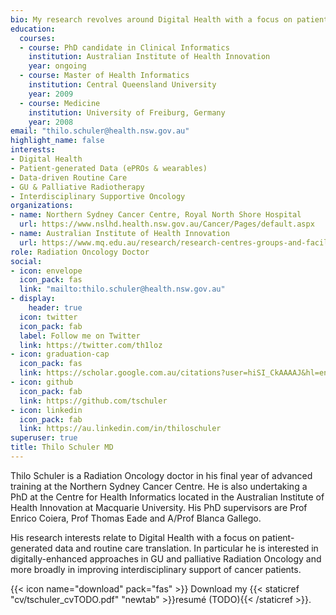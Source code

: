 ```yaml
---
bio: My research revolves around Digital Health with a focus on patient-generated data and routine care translation. In particular I am interested in digitally-enhanced approaches in GU and palliative Radiation Oncology and more broadly in improving interdisciplinary support of cancer patients.
education:
  courses:
  - course: PhD candidate in Clinical Informatics
    institution: Australian Institute of Health Innovation
    year: ongoing
  - course: Master of Health Informatics
    institution: Central Queensland University
    year: 2009
  - course: Medicine
    institution: University of Freiburg, Germany
    year: 2008
email: "thilo.schuler@health.nsw.gov.au"
highlight_name: false
interests:
- Digital Health
- Patient-generated Data (ePROs & wearables)
- Data-driven Routine Care
- GU & Palliative Radiotherapy
- Interdisciplinary Supportive Oncology
organizations:
- name: Northern Sydney Cancer Centre, Royal North Shore Hospital
  url: https://www.nslhd.health.nsw.gov.au/Cancer/Pages/default.aspx
- name: Australian Institute of Health Innovation
  url: https://www.mq.edu.au/research/research-centres-groups-and-facilities/healthy-people/centres/australian-institute-of-health-innovation/aihi-research-centres/health-informatics
role: Radiation Oncology Doctor
social:
- icon: envelope
  icon_pack: fas
  link: "mailto:thilo.schuler@health.nsw.gov.au"
- display:
    header: true
  icon: twitter
  icon_pack: fab
  label: Follow me on Twitter
  link: https://twitter.com/th1loz
- icon: graduation-cap
  icon_pack: fas
  link: https://scholar.google.com.au/citations?user=hiSI_CkAAAAJ&hl=en
- icon: github
  icon_pack: fab
  link: https://github.com/tschuler
- icon: linkedin
  icon_pack: fab
  link: https://au.linkedin.com/in/thiloschuler
superuser: true
title: Thilo Schuler MD
---
```


Thilo Schuler is a Radiation Oncology doctor in his final year of advanced training at the Northern Sydney Cancer Centre. He is also undertaking a PhD at the Centre for Health Informatics located in the Australian Institute of Health Innovation at Macquarie University. His PhD supervisors are Prof Enrico Coiera, Prof Thomas Eade and A/Prof Blanca Gallego.

His research interests relate to Digital Health with a focus on patient-generated data and routine care translation. In particular he is  interested in digitally-enhanced approaches in GU and palliative Radiation Oncology and more broadly in improving interdisciplinary support of cancer patients.

{{< icon name="download" pack="fas" >}} Download my {{< staticref "cv/tschuler_cvTODO.pdf" "newtab" >}}resumé (TODO){{< /staticref >}}.
